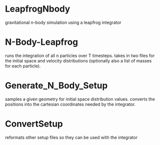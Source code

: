 # LeapfrogNbody
gravitational n-body simulation using a leapfrog integrator

# N-Body-Leapfrog
runs the integration of all n particles over T timesteps. takes in two files for the initial space and velocity distributions (optionally also a list of masses for each particle).

# Generate_N_Body_Setup
samples a given geometry for initial space distribution values. converts the positions into the cartesian coordinates needed by the integrator.

# ConvertSetup
reformats other setup files so they can be used with the integrator
